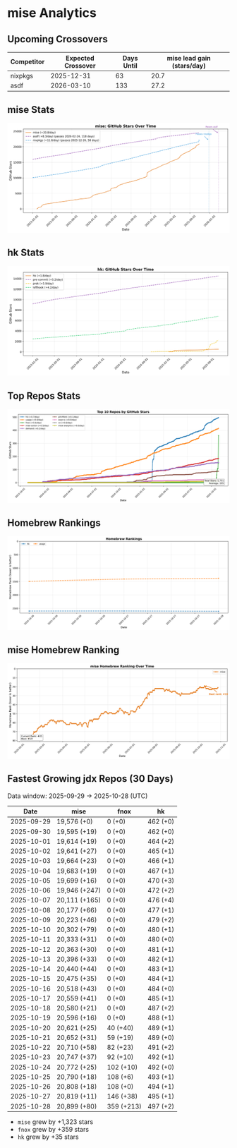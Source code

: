 # mise Analytics

## Upcoming Crossovers

<!-- START upcoming-crossovers -->

| Competitor | Expected Crossover | Days Until | mise lead gain (stars/day) |
| --- | --- | --- | --- |
| nixpkgs | 2025-12-31 | 63 | 20.7 |
| asdf | 2026-03-10 | 133 | 27.2 |

<!-- END upcoming-crossovers -->

## mise Stats

![mise Stats](charts/mise_stats.png)

## hk Stats

![hk Stats](charts/hk_stats.png)

## Top Repos Stats

![Top Repos Stats](charts/top_repos_stats.png)

## Homebrew Rankings

![Homebrew Rankings](charts/brew_rankings.png)

## mise Homebrew Ranking

![mise Homebrew Ranking](charts/mise_brew_rank.png)

## Fastest Growing jdx Repos (30 Days)

<!-- START fastest-growing -->

Data window: 2025-09-29 → 2025-10-28 (UTC)

| Date | mise | fnox | hk |
| --- | --- | --- | --- |
| 2025-09-29 | 19,576 (+0) | 0 (+0) | 462 (+0) |
| 2025-09-30 | 19,595 (+19) | 0 (+0) | 462 (+0) |
| 2025-10-01 | 19,614 (+19) | 0 (+0) | 464 (+2) |
| 2025-10-02 | 19,641 (+27) | 0 (+0) | 465 (+1) |
| 2025-10-03 | 19,664 (+23) | 0 (+0) | 466 (+1) |
| 2025-10-04 | 19,683 (+19) | 0 (+0) | 467 (+1) |
| 2025-10-05 | 19,699 (+16) | 0 (+0) | 470 (+3) |
| 2025-10-06 | 19,946 (+247) | 0 (+0) | 472 (+2) |
| 2025-10-07 | 20,111 (+165) | 0 (+0) | 476 (+4) |
| 2025-10-08 | 20,177 (+66) | 0 (+0) | 477 (+1) |
| 2025-10-09 | 20,223 (+46) | 0 (+0) | 479 (+2) |
| 2025-10-10 | 20,302 (+79) | 0 (+0) | 480 (+1) |
| 2025-10-11 | 20,333 (+31) | 0 (+0) | 480 (+0) |
| 2025-10-12 | 20,363 (+30) | 0 (+0) | 481 (+1) |
| 2025-10-13 | 20,396 (+33) | 0 (+0) | 482 (+1) |
| 2025-10-14 | 20,440 (+44) | 0 (+0) | 483 (+1) |
| 2025-10-15 | 20,475 (+35) | 0 (+0) | 484 (+1) |
| 2025-10-16 | 20,518 (+43) | 0 (+0) | 484 (+0) |
| 2025-10-17 | 20,559 (+41) | 0 (+0) | 485 (+1) |
| 2025-10-18 | 20,580 (+21) | 0 (+0) | 487 (+2) |
| 2025-10-19 | 20,596 (+16) | 0 (+0) | 488 (+1) |
| 2025-10-20 | 20,621 (+25) | 40 (+40) | 489 (+1) |
| 2025-10-21 | 20,652 (+31) | 59 (+19) | 489 (+0) |
| 2025-10-22 | 20,710 (+58) | 82 (+23) | 491 (+2) |
| 2025-10-23 | 20,747 (+37) | 92 (+10) | 492 (+1) |
| 2025-10-24 | 20,772 (+25) | 102 (+10) | 492 (+0) |
| 2025-10-25 | 20,790 (+18) | 108 (+6) | 493 (+1) |
| 2025-10-26 | 20,808 (+18) | 108 (+0) | 494 (+1) |
| 2025-10-27 | 20,819 (+11) | 146 (+38) | 495 (+1) |
| 2025-10-28 | 20,899 (+80) | 359 (+213) | 497 (+2) |

- `mise` grew by +1,323 stars
- `fnox` grew by +359 stars
- `hk` grew by +35 stars

<!-- END fastest-growing -->
